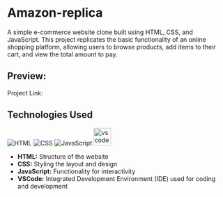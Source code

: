 # Amazon-replica

A simple e-commerce website clone built using HTML, CSS, and JavaScript. This project replicates the basic functionality of an online shopping platform, allowing users to browse products, add items to their cart, and view the total amount to pay.

## Preview:
Project Link:

## Technologies Used
![HTML](https://img.shields.io/badge/HTML-E34F26?style=for-the-badge&logo=html5&logoColor=white)
![CSS](https://img.shields.io/badge/CSS-1572B6?style=for-the-badge&logo=css3&logoColor=white)
![JavaScript](https://img.shields.io/badge/JavaScript-F7DF1E?style=for-the-badge&logo=javascript&logoColor=black)
<img src="https://cdn.jsdelivr.net/gh/devicons/devicon/icons/vscode/vscode-original.svg" height="40" alt="vscode logo" />
  - **HTML:** Structure of the website
  - **CSS:** Styling the layout and design
  - **JavaScript:** Functionality for interactivity
  - **VSCode:** Integrated Development Environment (IDE) used for coding and development
